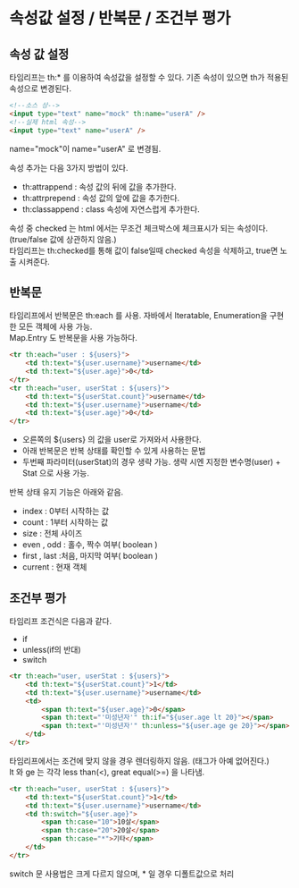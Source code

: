 # 속성값 설정 / 반복문 / 조건부 평가

## 속성 값 설정

타임리프는 th:* 를 이용하여 속성값을 설정할 수 있다. 기존 속성이 있으면 th가 적용된 속성으로 변경된다.

```html
<!--소스 상-->
<input type="text" name="mock" th:name="userA" />
<!--실제 html 속성-->
<input type="text" name="userA" /> 
```
name="mock"이 name="userA" 로 변경됨.

속성 추가는 다음 3가지 방법이 있다.
* th:attrappend : 속성 값의 뒤에 값을 추가한다. 
* th:attrprepend : 속성 값의 앞에 값을 추가한다. 
* th:classappend : class 속성에 자연스럽게 추가한다.

속성 중 checked 는 html 에서는 무조건 체크박스에 체크표시가 되는 속성이다. (true/false 값에 상관하지 않음.)  
타임리프는 th:checked를 통해 값이 false일때 checked 속성을 삭제하고, true면 노출 시켜준다.

## 반복문

타임리프에서 반복문은 th:each 를 사용. 자바에서 Iteratable, Enumeration을 구현한 모든 객체에 사용 가능.  
Map.Entry 도 반복문을 사용 가능하다.

```html
<tr th:each="user : ${users}">
    <td th:text="${user.username}">username</td>
    <td th:text="${user.age}">0</td>
</tr>
<tr th:each="user, userStat : ${users}">
    <td th:text="${userStat.count}">username</td>
    <td th:text="${user.username}">username</td>
    <td th:text="${user.age}">0</td>
</tr>
```
* 오른쪽의 ${users} 의 값을 user로 가져와서 사용한다.  
* 아래 반복문은 반복 상태를 확인할 수 있게 사용하는 문법
* 두번째 파라미터(userStat)의 경우 생략 가능. 생략 시엔 지정한 변수명(user) + Stat 으로 사용 가능.

반복 상태 유지 기능은 아래와 같음.
* index : 0부터 시작하는 값 
* count : 1부터 시작하는 값 
* size : 전체 사이즈 
* even , odd : 홀수, 짝수 여부( boolean ) 
* first , last :처음, 마지막 여부( boolean ) 
* current : 현재 객체

## 조건부 평가

타임리프 조건식은 다음과 같다.
* if
* unless(if의 반대)
* switch

```html
<tr th:each="user, userStat : ${users}">
    <td th:text="${userStat.count}">1</td>
    <td th:text="${user.username}">username</td>
    <td>
        <span th:text="${user.age}">0</span>
        <span th:text="'미성년자'" th:if="${user.age lt 20}"></span> 
        <span th:text="'미성년자'" th:unless="${user.age ge 20}"></span>
    </td> 
</tr>
```

타임리프에서는 조건에 맞지 않을 경우 렌더링하지 않음. (태그가 아예 없어진다.)  
lt 와 ge 는 각각 less than(<), great equal(>=) 을 나타냄.

```html
<tr th:each="user, userStat : ${users}">
    <td th:text="${userStat.count}">1</td>
    <td th:text="${user.username}">username</td>
    <td th:switch="${user.age}">
        <span th:case="10">10살</span> 
        <span th:case="20">20살</span> 
        <span th:case="*">기타</span>
    </td> 
</tr>
```
switch 문 사용법은 크게 다르지 않으며, * 일 경우 디폴트값으로 처리